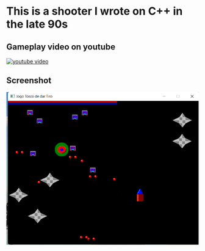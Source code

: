 # This is a shooter I wrote on C++ in the late 90s


## Gameplay video on youtube

[![youtube video](http://img.youtube.com/vi/CnxdW3qrZFM/0.jpg)](http://www.youtube.com/watch?v=CnxdW3qrZFM "Gameplay video")

## Screenshot

![screenshot](screenshot.png)


